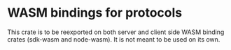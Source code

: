 # WASM bindings for protocols

This crate is to be reexported on both server and client side WASM binding crates (sdk-wasm and node-wasm).
It is not meant to be used on its own.
